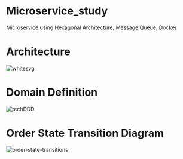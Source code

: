 # Microservice_study
Microservice using Hexagonal Architecture, Message Queue, Docker


# Architecture 
![whitesvg](https://github.com/hyunw9/Microservice_study/assets/43662405/15acc98b-8ece-4d9c-b48e-1bb98235b7b3)

# Domain Definition
![techDDD](https://github.com/hyunw9/Microservice_study/assets/43662405/73dfef90-0698-4606-9c8c-add99c61d7b0)

# Order State Transition Diagram
![order-state-transitions](https://github.com/hyunw9/Microservice_study/assets/43662405/67ed1d93-95c4-412c-b57e-d41dd4947a31)
